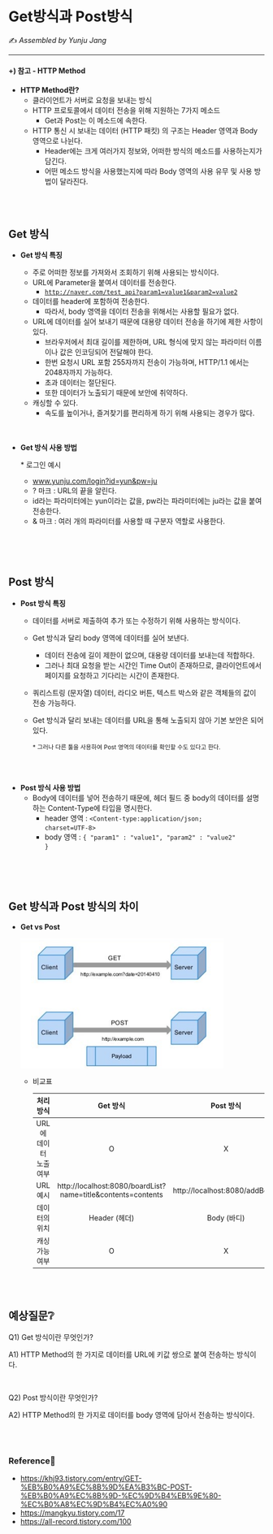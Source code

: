 # Get방식과 Post방식

:writing_hand: *Assembled by Yunju Jang*


<hr>



#### +) 참고 - HTTP Method

- <b>HTTP Method란?</b>
  - 클라이언트가 서버로 요청을 보내는 방식
  - HTTP 프로토콜에서 데이터 전송을 위해 지원하는 7가지 메소드
    - Get과 Post는 이 메소드에 속한다.
  - HTTP 통신 시 보내는 데이터 (HTTP 패킷) 의 구조는 Header 영역과 Body 영역으로 나뉜다.
    - Header에는 크게 여러가지 정보와, 어떠한 방식의 메소드를 사용하는지가 담긴다.
    - 어떤 메소드 방식을 사용했는지에 따라 Body 영역의 사용 유무 및 사용 방법이 달라진다.

<br/>

<br/>



## Get 방식

- <b>Get 방식 특징</b>

  - 주로 어떠한 정보를 가져와서 조회하기 위해 사용되는 방식이다.
  - URL에 Parameter을 붙여서 데이터를 전송한다.
    - <code>http://naver.com/test_api?param1=value1&param2=value2</code>
  - 데이터를 header에 포함하여 전송한다.
    - 따라서, body 영역을 데이터 전송을 위해서는 사용할 필요가 없다.
  - URL에 데이터를 실어 보내기 때문에 대용량 데이터 전송을 하기에 제한 사항이 있다. 
    - 브라우저에서 최대 길이를 제한하며, URL 형식에 맞지 않는 파라미터 이름이나 값은 인코딩되어 전달해야 한다.
    - 한번 요청시 URL 포함 255자까지 전송이 가능하며, HTTP/1.1 에서는 2048자까지 가능하다.
    - 초과 데이터는 절단된다.
    - 또한 데이터가 노출되기 때문에 보안에 취약하다.
  - 캐싱할 수 있다.
    - 속도를 높이거나, 즐겨찾기를 편리하게 하기 위해 사용되는 경우가 많다.

  <br/>

  <br/>

- <b>Get 방식 사용 방법</b>

  \* 로그인 예시

  - www.yunju.com/login?id=yun&pw=ju
  - ? 마크 : URL의 끝을 알린다.
  - id라는 파라미터에는 yun이라는 값을, pw라는 파라미터에는 ju라는 값을 붙여 전송한다.
  - & 마크 : 여러 개의 파라미터를 사용할 때 구분자 역할로 사용한다.

<br/>

<br/>

<br/>

## Post 방식

- <b>Post 방식 특징</b>

  - 데이터를 서버로 제출하여 추가 또는 수정하기 위해 사용하는 방식이다.

  - Get 방식과 달리 body 영역에 데이터를 실어 보낸다.

    - 데이터 전송에 길이 제한이 없으며, 대용량 데이터를 보내는데 적합하다.
    - 그러나 최대 요청을 받는 시간인 Time Out이 존재하므로, 클라이언트에서 페이지를 요청하고 기다리는 시간이 존재한다.

  - 쿼리스트링 (문자열) 데이터, 라디오 버튼, 텍스트 박스와 같은 객체들의 값이 전송 가능하다.

  - Get 방식과 달리 보내는 데이터를 URL을 통해 노출되지 않아 기본 보안은 되어있다.

    <small>\* 그러나 다른 툴을 사용하여 Post 영역의 데이터를 확인할 수도 있다고 한다.</small>

<br/>

<br/>

- <b>Post 방식 사용 방법</b>
  - Body에 데이터를 넣어 전송하기 때문에, 헤더 필드 중 body의 데이터를 설명하는 Content-Type에 타입을 명시한다.
    - header 영역 : <code><Content-type:application/json; charset=UTF-8></code>
    - body 영역 : <code>{ "param1" : "value1", "param2" : "value2" }</code>

<br/>

<br/>

<br/>

## Get 방식과 Post 방식의 차이

- <b>Get vs Post</b>

  <img src='../resources/GetvsPost.png' width='400px' align='center'>

  - 비교표

    |       처리 방식        |                           Get 방식                           |           Post 방식            |
    | :--------------------: | :----------------------------------------------------------: | :----------------------------: |
    | URL에 데이터 노출 여부 |                              O                               |               X                |
    |        URL 예시        | http://localhost:8080/boardList?name=title&contents=contents | http://localhost:8080/addBoard |
    |     데이터의 위치      |                        Header (헤더)                         |          Body (바디)           |
    |     캐싱 가능 여부     |                              O                               |               X                |


<br/>

<br/>

## 예상질문❔

Q1) Get 방식이란 무엇인가?

A1) HTTP Method의 한 가지로 데이터를 URL에 키값 쌍으로 붙여 전송하는 방식이다.

<br/>

Q2) Post 방식이란 무엇인가?

A2) HTTP Method의 한 가지로 데이터를 body 영역에 담아서 전송하는 방식이다.

<br/>

<br/>

### Reference📖

- https://khj93.tistory.com/entry/GET-%EB%B0%A9%EC%8B%9D%EA%B3%BC-POST-%EB%B0%A9%EC%8B%9D-%EC%9D%B4%EB%9E%80-%EC%B0%A8%EC%9D%B4%EC%A0%90
- https://mangkyu.tistory.com/17
- https://all-record.tistory.com/100
